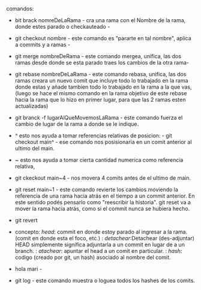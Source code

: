 comandos:

- bit brack nomreDeLaRama  - cra una rama con el Nombre de la rama, donde estes parado o checkauteado -

- git checkout nombre    - este comando es "pararte en tal nombre", aplica a commits y a ramas -

- git merge nombreDeRama  - este comando mergea, unifica, las dos ramas desde donde se esta parado traes los cambios de la otra rama-

- git rebase nombreDeLaRama  - este comando rebasa, unifica, las dos ramas creara un nuevo comit que incluye todo lo trabajado en la rama donde estas y añade tambien todo lo trabajado en la rama a la que vas, (luego se hace el mismo comando en la rama objetivo de este rebase hacia la rama que lo hizo en primer lugar, para que las 2 ramas esten actualizadas)

- git branck -f lugarAlQueMovemosLaRama   - este comando fuerza el cambio de lugar de la rama a donde se le indique.

- ^ esto nos ayuda a tomar referencias relativas de posicion: - git checkout main^ - ese comando nos posisionaria en un comit anterior al ultimo del main.

- ~ esto nos ayuda a tomar cierta cantidad numerica como referencia relativa,
- git ckeckout main~4 - nos movera 4 comits antes de el ultimo de main.

- git reset main~1 - este comando  revierte los cambios moviendo la referencia de una rama hacia atrás en el tiempo a un commit anterior. En este sentido podés pensarlo como "reescribir la historia". git reset va a mover la rama hacia atrás, como si el commit nunca se hubiera hecho.

- git revert 

- concepto: *head*: commit en donde estoy parado al ingresar a la rama. (comit en donde esta el foco, etc.)
          : *detachear*:Detachear (des-adjuntar) HEAD simplemente significa adjuntarla a un commit en lugar de a un branch.
          : *atachear*: apuntar el head a un comit en particular.
          : *hash*: codigo (creado por git, un hash) asociado al nombre del comit.
          

- hola mari - 


- git log   - este comando muestra o loguea todos los hashes de los comits.


